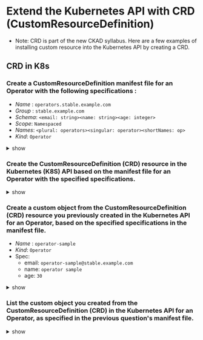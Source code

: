 # Extend the Kubernetes API with CRD (CustomResourceDefinition)

- Note: CRD is part of the new CKAD syllabus. Here are a few examples of installing custom resource into the Kubernetes API by creating a CRD.

## CRD in K8s

### Create a CustomResourceDefinition manifest file for an Operator with the following specifications :
* *Name* : `operators.stable.example.com`
* *Group* : `stable.example.com`
* *Schema*: `<email: string><name: string><age: integer>`
* *Scope*: `Namespaced`
* *Names*: `<plural: operators><singular: operator><shortNames: op>`
* *Kind*: `Operator`

<details><summary>show</summary>
<p>

```yaml
apiVersion: apiextensions.k8s.io/v1
kind: CustomResourceDefinition
metadata:
  # name must match the spec fields below, and be in the form: <plural>.<group>
  name: operators.stable.example.com
spec:
  group: stable.example.com
  versions:
    - name: v1
      served: true
      # One and only one version must be marked as the storage version.
      storage: true
      schema:
        openAPIV3Schema:
          type: object
          properties:
            spec:
              type: object
              properties:
                email:
                  type: string
                name:
                  type: string
                age:
                  type: integer
  scope: Namespaced
  names:
    plural: operators
    singular: operator
    # kind is normally the CamelCased singular type. Your resource manifests use this.
    kind: Operator
    shortNames:
    - op
```

</p>
</details>

### Create the CustomResourceDefinition (CRD) resource in the Kubernetes (K8S) API based on the manifest file for an Operator with the specified specifications.

<details><summary>show</summary>
<p>

```bash
kubectl apply -f operator-crd.yml
```

</p>
</details>

### Create a custom object from the CustomResourceDefinition (CRD) resource you previously created in the Kubernetes API for an Operator, based on the specified specifications in the manifest file.

* *Name* : `operator-sample`
* *Kind*: `Operator`
* Spec:
  * email: `operator-sample@stable.example.com`
  * name: `operator sample`
  * age: `30`

<details><summary>show</summary>
<p>

```yaml
apiVersion: stable.example.com/v1
kind: Operator
metadata:
  name: operator-sample
spec:
  email: operator-sample@stable.example.com
  name: "operator sample"
  age: 30
```

```bash
kubectl apply -f operator.yml
```

</p>
</details>

### List the custom object you created from the CustomResourceDefinition (CRD) in the Kubernetes API for an Operator, as specified in the previous question's manifest file.

<details><summary>show</summary>
<p>

Use singular, plural and short forms

```bash
kubectl get operators
or
kubectl get operator
or
kubectl get op
```

</p>
</details>
